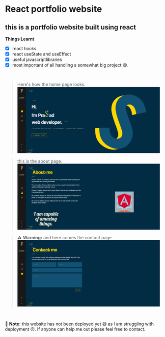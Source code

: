 # React portfolio website #

## this is a portfolio website built using react ##

**Things Learnt**
- [x] react hooks
- [x] react useState and useEffect
- [x] useful javascriptlibraries 
- [x] most important of all handling a somewhat big project 😅.

&nbsp;


> Here's how the home page looks.
![home page image](/src/assets/images/image-1.png "home page")


> this is the about page.
![about page](/src/assets/images/img-2.png "about page")

> :warning: **Warning:** and here comes the contact page.
![contact page](/src/assets/images/img-3.png "contact page")

&nbsp;


 :memo: **Note:** this website has not been deployed yet 😅 as I am struggling with deployment 😠. If anyone can help me out please feel free to contact. 


